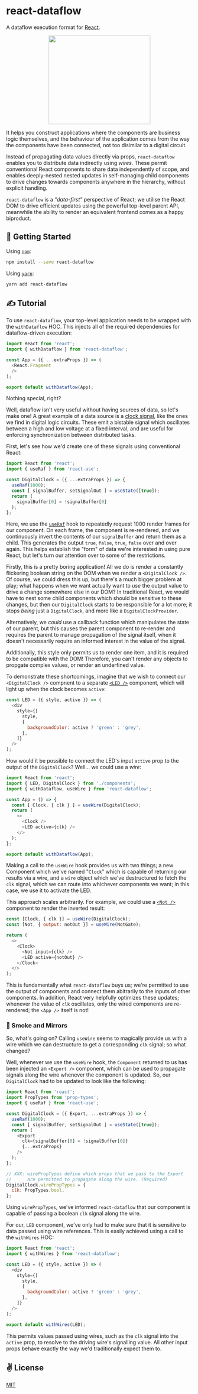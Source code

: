 # react-dataflow
A dataflow execution format for [React](https://reactjs.org/).

<p align="center">
  <img src="./res/logo.png" width="275" height="240">
</p>

It helps you construct applications where the components are business logic themselves, and the behaviour of the application comes from the way the components have been connected, not too disimilar to a digital circuit.

Instead of propagating data values directly via props, `react-dataflow` enables you to distribute data indirectly using _wires_. These permit conventional React components to share data independently of scope, and enables deeply-nested nested updates in self-managing child components to drive changes towards components anywhere in the hierarchy, without explicit handling.

`react-dataflow` is a _"data-first"_ perspective of React; we utilise the React DOM to drive efficient updates using the powerful top-level parent API, meanwhile the ability to render an equivalent frontend comes as a happy biproduct.

## 🚀 Getting Started

Using [`npm`]():

```bash
npm install --save react-dataflow
```

Using [`yarn`]():

```bash
yarn add react-dataflow
```

## ✍️ Tutorial

To use `react-dataflow`, your top-level application needs to be wrapped with the `withDataflow` HOC. This injects all of the required dependencies for dataflow-driven execution:

```javascript
import React from 'react';
import { withDataflow } from 'react-dataflow';

const App = ({ ...extraProps }) => (
  <React.Fragment
  />
);

export default withDataflow(App);
```

Nothing special, right?

Well, dataflow isn't very useful without having sources of data, so let's make one! A great example of a data source is a [clock signal](https://en.wikipedia.org/wiki/Clock_signal), like the ones we find in digital logic circuits. These emit a bistable signal which oscillates between a high and low voltage at a fixed interval, and are useful for enforcing synchronization between distributed tasks.

First, let's see how we'd create one of these signals using conventional React:

```javascript
import React from 'react';
import { useRaf } from 'react-use';

const DigitalClock = ({ ...extraProps }) => {
  useRaf(1000);
  const [ signalBuffer, setSignalOut ] = useState([true]);
  return (
    signalBuffer[0] = !signalBuffer[0]
  );
};
```

Here, we use the [`useRaf`](https://github.com/streamich/react-use) hook to repeatedly request 1000 render frames for our component. On each frame, the component is re-rendered, and we continuously invert the contents of our `signalBuffer` and return them as a child. This generates the output `true`, `false`, `true`, `false` over and over again. This helps establish the "form" of data we're interested in using pure React, but let's turn our attention over to some of the restrictions.

Firstly, this is a pretty boring application! All we do is render a constantly flickering boolean string on the DOM when we render a `<DigitalClock />`. Of course, we could dress this up, but there's a much bigger problem at play; what happens when we want actually want to _use_ the output value to drive a change somewhere else in our DOM? In traditional React, we would have to nest some child components which should be sensitive to these changes, but then our `DigitalClock` starts to be responsible for a lot more; it stops _being_ just a `DigitalClock`, and more like a `DigitalClockProvider`.

Alternatively, we _could_ use a callback function which manipulates the state of our parent, but this causes the parent component to re-render and requires the parent to manage propagation of the signal itself, when it doesn't necessarily require an informed interest in the value of the signal.

Additionally, this style only permits us to render one item, and it is required to be compatible with the DOM! Therefore, you can't render any objects to propgate complex values, or render an underfined value.

To demonstrate these shortcomings, imagine that we wish to connect our `<DigitalClock />` compnent to a separate [`<LED />`](https://en.wikipedia.org/wiki/Light-emitting_diode) component, which will light up when the clock becomes `active`:

```javascript
const LED = ({ style, active }) => (
  <div
    style={[
      style,
      {
        backgroundColor: active ? 'green' : 'grey',
      },
    ]}
  />
);
```
How would it be possible to connect the LED's input `active` prop to the output of the `DigitalClock`? Well... we could use a _wire_:

```javascript
import React from 'react';
import { LED, DigitalClock } from './components';
import { withDataflow, useWire } from 'react-dataflow';

const App = () => {
  const [ Clock, { clk } ] = useWire(DigitalClock);
  return (
    <>
      <Clock />
      <LED active={clk} />
    </>
  );
};

export default withDataflow(App);
```

Making a call to the `useWire` hook provides us with two things; a new Component which we've named "`Clock`" which is capable of returning our results via a wire, and a `wire` object which we've destructured to fetch the `clk` signal, which we can route into whichever components we want; in this case, we use it to activate the LED.

This approach scales arbitrarily. For example, we could use a [`<Not />`](https://en.wikipedia.org/wiki/Inverter_(logic_gate)) component to render the inverted result:

```javascript
const [Clock, { clk }] = useWire(DigitalClock);
const [Not, { output: notOut }] = useWire(NotGate);

return (
  <>
    <Clock>
      <Not input={clk} />
      <LED active={notOut} />
    </Clock>
  </>
);
```

This is fundamentally what `react-dataflow` buys us; we're permitted to use the output of components and connect them abitrarily to the inputs of other components. In addition, React very helpfully optimizes these updates; whenever the value of `clk` oscillates, only the wired components are re-rendered; the `<App />` itself is not!

### 🔮 Smoke and Mirrors

So, what's going on? Calling `useWire` seems to magically provide us with a wire which we can destructure to get a corresponding `clk` signal; so what changed?

Well, whenever we use the `useWire` hook, the `Component` returned to us has been injected an `<Export />` component, which can be used to propagate signals along the wire whenever the component is updated. So, our `DigitalClock` had to be updated to look like the following:

```javascript
import React from 'react';
import PropTypes from 'prop-types';
import { useRaf } from 'react-use';

const DigitalClock = ({ Export, ...extraProps }) => {
  useRaf(1000);
  const [ signalBuffer, setSignalOut ] = useState([true]);
  return (
    <Export
      clk={signalBuffer[0] = !signalBuffer[0]}
      {...extraProps}
    />
  );
};

// XXX: wirePropTypes define which props that we pass to the Export
//      are permitted to propagate along the wire. (Required)
DigitalClock.wirePropTypes = {
  clk: PropTypes.bool,
};
```

Using `wirePropTypes`, we've informed `react-dataflow` that our component is capable of passing a boolean `clk` signal along the wire.

For our, `LED` component, we've only had to make sure that it is sensitive to data passed using wire references. This is easily achieved using a call to the `withWires` HOC:

```javascript
import React from 'react';
import { withWires } from 'react-dataflow';

const LED = ({ style, active }) => (
  <div
    style={[
      style,
      {
        backgroundColor: active ? 'green' : 'grey',
      },
    ]}
  />
);

export default withWires(LED);
```

This permits values passed using wires, such as the `clk` signal into the `active` prop, to resolve to the driving wire's signalling value. All other input props behave exactly the way we'd traditionally expect them to.

## ✌️ License
[MIT](https://opensource.org/licenses/MIT)
